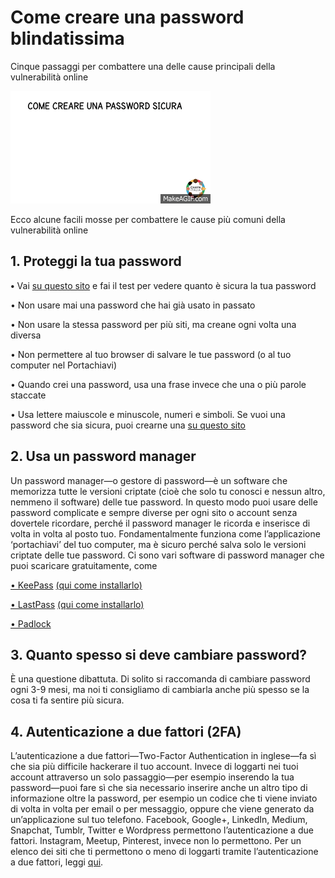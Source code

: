 # **Come creare una password blindatissima**

Cinque passaggi per combattere una delle cause principali della vulnerabilità online

![](assets/password_sicura.gif)

Ecco alcune facili mosse per combattere le cause più comuni della vulnerabilità online

## **1. Proteggi la tua password**

**•** Vai [su questo sito](https://password.kaspersky.com/it/?utm_medium=rdr&utm_source=redirector&utm_campaign=old_url&utm_medium=smm&utm_source=fb_p_160118&utm_campaign=it_ai_target) e fai il test per vedere quanto è sicura la tua password

• Non usare mai una password che hai già usato in passato

• Non usare la stessa password per più siti, ma creane ogni volta una diversa

• Non permettere al tuo browser di salvare le tue password \(o al tuo computer nel Portachiavi\)

• Quando crei una password, usa una frase invece che una o più parole staccate

• Usa lettere maiuscole e minuscole, numeri e simboli. Se vuoi una password che sia sicura, puoi crearne una [su questo sito](https://identitysafe.norton.com/it/password-generator)

## **2. Usa un password manager**

Un password manager—o gestore di password—è un software che memorizza tutte le versioni criptate \(cioè che solo tu conosci e nessun altro, nemmeno il software\) delle tue password. In questo modo puoi usare delle password complicate e sempre diverse per ogni sito o account senza dovertele ricordare, perché il password manager le ricorda e inserisce di volta in volta al posto tuo. Fondamentalmente funziona come l’applicazione ‘portachiavi’ del tuo computer, ma è sicuro perché salva solo le versioni criptate delle tue password. Ci sono vari software di password manager che puoi scaricare gratuitamente, come

[• KeePass](http://keepass.info/) [\(qui come installarlo\)](https://youtu.be/Jf9uV9L9DPg)

[• LastPass](https://www.lastpass.com/) [\(qui come installarlo\)](https://youtu.be/Ml8QriHsPZI)

[• Padlock](https://padlock.io/)

## **3. Quanto spesso si deve cambiare password?**

È una questione dibattuta. Di solito si raccomanda di cambiare password ogni 3-9 mesi, ma noi ti consigliamo di cambiarla anche più spesso se la cosa ti fa sentire più sicura.

## **4. Autenticazione a due fattori \(2FA\)**

L’autenticazione a due fattori—Two-Factor Authentication in inglese—fa sì che sia più difficile hackerare il tuo account. Invece di loggarti nei tuoi account attraverso un solo passaggio—per esempio inserendo la tua password—puoi fare sì che sia necessario inserire anche un altro tipo di informazione oltre la password, per esempio un codice che ti viene inviato di volta in volta per email o per messaggio, oppure che viene generato da un’applicazione sul tuo telefono. Facebook, Google+, LinkedIn, Medium, Snapchat, Tumblr, Twitter e Wordpress permettono l’autenticazione a due fattori. Instagram, Meetup, Pinterest, invece non lo permettono. Per un elenco dei siti che ti permettono o meno di loggarti tramite l’autenticazione a due fattori, leggi [qui](https://twofactorauth.org/).

